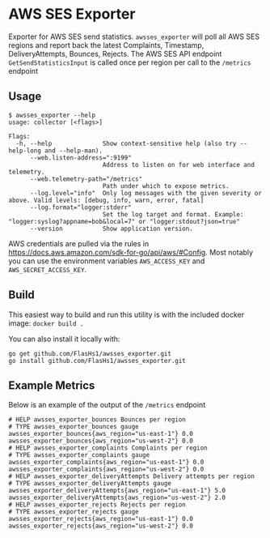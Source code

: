 # AWS SES Exporter

Exporter for AWS SES send statistics. `awsses_exporter` will poll all AWS SES regions and report back the latest Complaints, Timestamp, DeliveryAttempts, Bounces, Rejects. The AWS SES API endpoint `GetSendStatisticsInput` is called once per region per call to the `/metrics` endpoint

## Usage
```
$ awsses_exporter --help
usage: collector [<flags>]

Flags:
  -h, --help              Show context-sensitive help (also try --help-long and --help-man).
      --web.listen-address=":9199"
                          Address to listen on for web interface and telemetry.
      --web.telemetry-path="/metrics"
                          Path under which to expose metrics.
      --log.level="info"  Only log messages with the given severity or above. Valid levels: [debug, info, warn, error, fatal]
      --log.format="logger:stderr"
                          Set the log target and format. Example: "logger:syslog?appname=bob&local=7" or "logger:stdout?json=true"
      --version           Show application version.
```

AWS credentials are pulled via the rules in https://docs.aws.amazon.com/sdk-for-go/api/aws/#Config. Most notably you can use the environment variables `AWS_ACCESS_KEY` and `AWS_SECRET_ACCESS_KEY`.

## Build

This easiest way to build and run this utility is with the included docker image: `docker build .`

You can also install it locally with:
```
go get github.com/FlasHs1/awsses_exporter.git
go install github.com/FlasHs1/awsses_exporter.git
```


## Example Metrics
Below is an example of the output of the `/metrics` endpoint
```
# HELP awsses_exporter_bounces Bounces per region
# TYPE awsses_exporter_bounces gauge
awsses_exporter_bounces{aws_region="us-east-1"} 0.0
awsses_exporter_bounces{aws_region="us-west-2"} 0.0
# HELP awsses_exporter_complaints Complaints per region
# TYPE awsses_exporter_complaints gauge
awsses_exporter_complaints{aws_region="us-east-1"} 0.0
awsses_exporter_complaints{aws_region="us-west-2"} 0.0
# HELP awsses_exporter_deliveryAttempts Delivery attempts per region
# TYPE awsses_exporter_deliveryAttempts gauge
awsses_exporter_deliveryAttempts{aws_region="us-east-1"} 5.0
awsses_exporter_deliveryAttempts{aws_region="us-west-2"} 2.0
# HELP awsses_exporter_rejects Rejects per region
# TYPE awsses_exporter_rejects gauge
awsses_exporter_rejects{aws_region="us-east-1"} 0.0
awsses_exporter_rejects{aws_region="us-west-2"} 0.0
```
